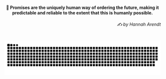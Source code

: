 <h4 align="center">
  💭 Promises are the uniquely human way of ordering the future, making it predictable and reliable to the extent that this is humanly possible.
  <h6 align="right">
    <i>
      ✍️ by Hannah Arendt
    </i>
  </h6>
</h4>

#

<picture>
  <source media="(prefers-color-scheme: dark)" srcset="https://raw.githubusercontent.com/sakshiagrwal/sakshiagrwal/output/github-snake-dark.svg">
  <source media="(prefers-color-scheme: light)" srcset="https://raw.githubusercontent.com/sakshiagrwal/sakshiagrwal/output/github-snake.svg">
  <img alt="snk" src="https://raw.githubusercontent.com/sakshiagrwal/sakshiagrwal/output/github-snake.svg">
</picture>
